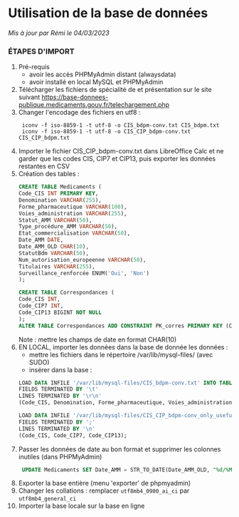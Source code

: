# Utilisation de la base de données

_Mis à jour par Rémi le 04/03/2023_

### ÉTAPES D'IMPORT
1) Pré-requis
    - avoir les accès PHPMyAdmin distant (alwaysdata)
    - avoir installé en local MySQL et PHPMyAdmin
2) Télécharger les fichiers de spécialité de et présentation sur le site suivant
   https://base-donnees-publique.medicaments.gouv.fr/telechargement.php
3) Changer l'encodage des fichiers en utf8 :
   ```shell
    iconv -f iso-8859-1 -t utf-8 -o CIS_bdpm-conv.txt CIS_bdpm.txt
    iconv -f iso-8859-1 -t utf-8 -o CIS_CIP_bdpm-conv.txt CIS_CIP_bdpm.txt
    ```
4) Importer le fichier CIS_CIP_bdpm-conv.txt dans LibreOffice Calc et ne garder que les codes CIS, CIP7 et CIP13, puis exporter les données restantes en CSV
5) Création des tables :
    ```sql
    CREATE TABLE Medicaments (
    Code_CIS INT PRIMARY KEY,
    Denomination VARCHAR(255),
    Forme_pharmaceutique VARCHAR(100),
    Voies_administration VARCHAR(255),
    Statut_AMM VARCHAR(50),
    Type_procédure_AMM VARCHAR(50),
    Etat_commercialisation VARCHAR(50),
    Date_AMM DATE,
    Date_AMM_OLD CHAR(10),
    StatutBdm VARCHAR(50),
    Num_autorisation_europeenne VARCHAR(50),
    Titulaires VARCHAR(255),
    Surveillance_renforcée ENUM('Oui', 'Non')
    );

    CREATE TABLE Correspondances (
    Code_CIS INT,
    Code_CIP7 INT,
    Code_CIP13 BIGINT NOT NULL
    );
    ALTER TABLE Correspondances ADD CONSTRAINT PK_corres PRIMARY KEY (Code_CIS, Code_CIP7);
    ```
    Note : mettre les champs de date en format CHAR(10)
6) EN LOCAL, importer les données dans la base de donnée les données :
    - mettre les fichiers dans le répertoire /var/lib/mysql-files/ (avec SUDO)
    - insérer dans la base :
    ```sql
    LOAD DATA INFILE '/var/lib/mysql-files/CIS_bdpm-conv.txt' INTO TABLE Medicaments
    FIELDS TERMINATED BY '\t'
    LINES TERMINATED BY '\r\n'
    (Code_CIS, Denomination, Forme_pharmaceutique, Voies_administration, Statut_AMM, Type_procédure_AMM, Etat_commercialisation, Date_AMM_OLD, StatutBdm, Num_autorisation_europeenne, Titulaires, Surveillance_renforcée);
    
    LOAD DATA INFILE '/var/lib/mysql-files/CIS_CIP_bdpm-conv_only_usefull.csv' INTO TABLE Correspondances
    FIELDS TERMINATED BY ';'
    LINES TERMINATED BY '\n'
    (Code_CIS, Code_CIP7, Code_CIP13);
    ```
7) Passer les données de date au bon format et supprimer les colonnes inutiles (dans PHPMyAdmin)
   ```sql
    UPDATE Medicaments SET Date_AMM = STR_TO_DATE(Date_AMM_OLD, "%d/%M/%Y");
    ```
8) Exporter la base entière (menu 'exporter' de phpmyadmin)
9) Changer les collations : remplacer ```utf8mb4_0900_ai_ci``` par ```utf8mb4_general_ci```
10) Importer la base locale sur la base en ligne

